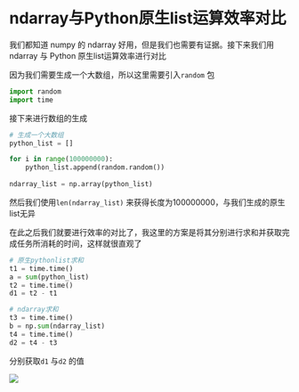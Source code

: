 # ndarray与Python原生list运算效率对比

我们都知道 numpy 的 ndarray 好用，但是我们也需要有证据。接下来我们用 ndarray 与 Python 原生list运算效率进行对比

因为我们需要生成一个大数组，所以这里需要引入`random` 包

```python
import random
import time
```

接下来进行数组的生成

```python
# 生成一个大数组
python_list = []

for i in range(100000000):
    python_list.append(random.random())
    
ndarray_list = np.array(python_list)
```

然后我们使用`len(ndarray_list)` 来获得长度为100000000，与我们生成的原生list无异

在此之后我们就要进行效率的对比了，我这里的方案是将其分别进行求和并获取完成任务所消耗的时间，这样就很直观了

```python
# 原生pythonlist求和
t1 = time.time()
a = sum(python_list)
t2 = time.time()
d1 = t2 - t1

# ndarray求和
t3 = time.time()
b = np.sum(ndarray_list)
t4 = time.time()
d2 = t4 - t3
```

分别获取`d1` 与`d2` 的值



![](https://picture.lanlance.cn/i/2022/09/21/632b239052c2c.png)
